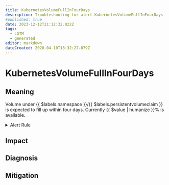 ```yaml
---
title: KubernetesVolumeFullInFourDays
description: Troubleshooting for alert KubernetesVolumeFullInFourDays
#published: true
date: 2023-12-12T21:12:32.022Z
tags: 
  - LGTM
  - generated
editor: markdown
dateCreated: 2020-04-10T18:32:27.079Z
---
```


# KubernetesVolumeFullInFourDays

## Meaning
[//]: # "Short paragraph that explains what the alert means"
Volume under {{ $labels.namespace }}/{{ $labels.persistentvolumeclaim }} is expected to fill up within four days. Currently {{ $value | humanize }}% is available.

<details>
  <summary>Alert Rule</summary>

{{% rule "kubernetes/kubestate-exporter.yml" "KubernetesVolumeFullInFourDays" %}}

{{% comment %}}

```yaml
alert: KubernetesVolumeFullInFourDays
expr: predict_linear(kubelet_volume_stats_available_bytes[6h:5m], 4 * 24 * 3600) < 0
for: 0m
labels:
    severity: critical
annotations:
    summary: Kubernetes Volume full in four days (instance {{ $labels.instance }})
    description: |-
        Volume under {{ $labels.namespace }}/{{ $labels.persistentvolumeclaim }} is expected to fill up within four days. Currently {{ $value | humanize }}% is available.
          VALUE = {{ $value }}
          LABELS = {{ $labels }}
    runbook: https://github.com/srerun/prometheus-alerts/blob/main/content/runbooks/kubestate-exporter/KubernetesVolumeFullInFourDays.md

```

{{% /comment %}}

</details>


## Impact
[//]: # "What could / will happen if the alert is not addressed"



## Diagnosis
[//]: # "Steps to take to identify the cause of the problem"



## Mitigation
[//]: # "The steps necessary to resolve the alert"
